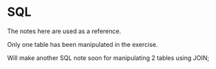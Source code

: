 # SQL

The notes here are used as a reference.

Only one table has been manipulated in the exercise.

Will make another SQL note soon for manipulating 2 tables using JOIN;
